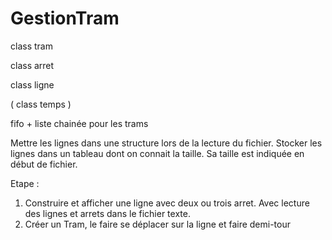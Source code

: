 # GestionTram

class tram

class arret

class ligne

( class temps ) 



fifo + liste chainée pour les trams


Mettre les lignes dans une structure lors de la lecture du fichier.
Stocker les lignes dans un tableau dont on connait la taille. Sa taille est indiquée en début de fichier.

Etape :

1) Construire et afficher une ligne avec deux ou trois arret. Avec lecture des lignes et arrets dans le fichier texte.
2) Créer un Tram, le faire se déplacer sur la ligne et faire demi-tour
